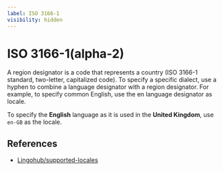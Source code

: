 ```yaml
---
label: ISO 3166-1
visibility: hidden
---
```


# ISO 3166-1(alpha-2)

A region designator is a code that represents a country (ISO 3166-1 standard, two-letter, capitalized code). To specify a specific dialect, use a hyphen to combine a language designator with a region designator. For example, to specify common English, use the en language designator as locale.

To specify the **English** language as it is used in the **United Kingdom**, use `en-GB` as the locale.

## References

- [Lingohub/supported-locales](https://lingohub.com/developers/supported-locales/language-designators-with-regions)
